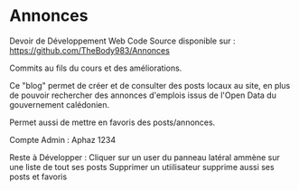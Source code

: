# Annonces
Devoir de Développement Web
Code Source disponible sur :
	https://github.com/TheBody983/Annonces

Commits au fils du cours et des améliorations.

Ce "blog" permet de créer et de consulter des posts locaux au site, en plus de pouvoir rechercher des annonces d'emplois issus de l'Open Data du gouvernement calédonien.

Permet aussi de mettre en favoris des posts/annonces.

Compte Admin :
	Aphaz 
	1234
	
Reste à Développer :
	Cliquer sur un user du panneau latéral ammène sur une liste de tout ses posts
	Supprimer un utiilisateur supprime aussi ses posts et favoris